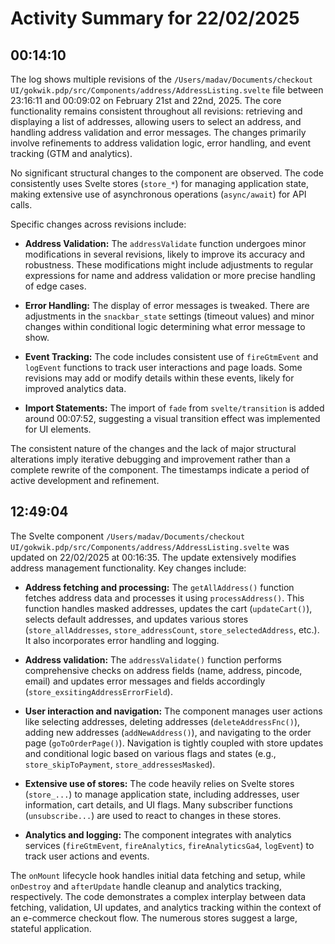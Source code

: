 # Activity Summary for 22/02/2025

## 00:14:10
The log shows multiple revisions of the `/Users/madav/Documents/checkout UI/gokwik.pdp/src/Components/address/AddressListing.svelte` file between 23:16:11 and 00:09:02 on February 21st and 22nd, 2025.  The core functionality remains consistent throughout all revisions:  retrieving and displaying a list of addresses, allowing users to select an address, and handling address validation and error messages.  The changes primarily involve refinements to address validation logic, error handling, and event tracking (GTM and analytics).

No significant structural changes to the component are observed.  The code consistently uses Svelte stores (`store_*`) for managing application state, making extensive use of asynchronous operations (`async/await`) for API calls.


Specific changes across revisions include:

* **Address Validation:** The `addressValidate` function undergoes minor modifications in several revisions, likely to improve its accuracy and robustness.  These modifications might include adjustments to regular expressions for name and address validation or more precise handling of edge cases.

* **Error Handling:**  The display of error messages is tweaked.  There are adjustments in the `snackbar_state` settings (timeout values) and minor changes within conditional logic determining what error message to show.

* **Event Tracking:** The code includes consistent use of `fireGtmEvent` and `logEvent` functions to track user interactions and page loads.  Some revisions may add or modify details within these events, likely for improved analytics data.

* **Import Statements:** The import of `fade` from `svelte/transition` is added around 00:07:52, suggesting a visual transition effect was implemented for UI elements.

The consistent nature of the changes and the lack of major structural alterations imply iterative debugging and improvement rather than a complete rewrite of the component. The timestamps indicate a period of active development and refinement.


## 12:49:04
The Svelte component `/Users/madav/Documents/checkout UI/gokwik.pdp/src/Components/address/AddressListing.svelte`  was updated on 22/02/2025 at 00:16:35.  The update extensively modifies address management functionality.  Key changes include:

* **Address fetching and processing:** The `getAllAddress()` function fetches address data and processes it using `processAddress()`. This function handles masked addresses, updates the cart (`updateCart()`), selects default addresses, and updates various stores (`store_allAddresses`, `store_addressCount`, `store_selectedAddress`, etc.).  It also incorporates error handling and logging.

* **Address validation:** The `addressValidate()` function performs comprehensive checks on address fields (name, address, pincode, email) and updates error messages and fields accordingly (`store_exsitingAddressErrorField`).

* **User interaction and navigation:** The component manages user actions like selecting addresses, deleting addresses (`deleteAddressFnc()`), adding new addresses (`addNewAddress()`), and navigating to the order page (`goToOrderPage()`).  Navigation is tightly coupled with store updates and conditional logic based on various flags and states (e.g., `store_skipToPayment`, `store_addressesMasked`).

* **Extensive use of stores:** The code heavily relies on Svelte stores (`store_...`) to manage application state, including addresses, user information, cart details, and UI flags.  Many subscriber functions (`unsubscribe...`) are used to react to changes in these stores.

* **Analytics and logging:**  The component integrates with analytics services (`fireGtmEvent`, `fireAnalytics`, `fireAnalyticsGa4`, `logEvent`) to track user actions and events.


The `onMount` lifecycle hook handles initial data fetching and setup, while `onDestroy` and `afterUpdate` handle cleanup and analytics tracking, respectively.  The code demonstrates a complex interplay between data fetching, validation, UI updates, and analytics tracking within the context of an e-commerce checkout flow.  The numerous stores suggest a large, stateful application.
